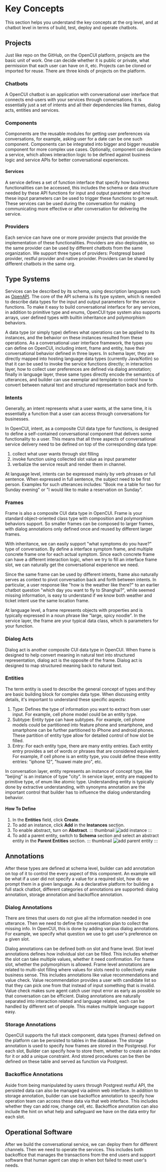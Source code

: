 # Key Concepts

This section helps you understand the key concepts at the org level, and at chatbot level in terms of build, test, deploy and operate chatbots.

## Projects
Just like repo on the GitHub, on the OpenCUI platform, projects are the basic unit of work. One can decide whether it is public or private, what permission that each user can have on it, etc. Projects can be cloned or imported for reuse. There are three kinds of projects on the platform.

### Chatbots
A OpenCUI chatbot is an application with conversational user interface that connects end-users with your services through conversations. It is essentially just a set of intents and all their dependencies like frames, dialog acts, entities and services. 

### Components
Components are the reusable modules for getting user preferences via conversations, for example, asking user for a date can be one such component. Components can be integrated into bigger and bigger reusable component for more complex use cases. Optionally, component can declare a service, which allows interaction logic to be defined against business logic and service APIs for better conversational experiences.

#### Services
A service defines a set of function interface that specify how business functionalities can be accessed, this includes the schema or data structure needed by these API functions for input and output parameter and how these input parameters can be used to trigger these functions to get result. These services can be used during the conversation for making communicating more effective or after conversation for delivering the service. 

### Providers
Each service can have one or more provider projects that provide the implementation of these functionalities. Providers are also deployable, so the same provider can be used by different chatbots from the same organization. We support three types of providers: Postgresql based provider, restful provider and native provider. Providers can be shared by different chatbots in the same org.


## Type Systems
Services can be described by its schema, using description languages such as [OpenAPI](https://swagger.io/docs/specification/data-models/). The core of the API schema is its type system, which is needed to describe data types for the input and output parameters for the service functions. To make it easy to build conversational interface for any services, in addition to primitive type and enums, OpenCUI type system also supports arrays, user defined types with builtin inheritance and polymorphism behaviors. 

A data type (or simply type) defines what operations can be applied to its instances, and the behavior on these instances resulted from these operations. As a conversational user interface framework, the types you can define on OpenCUI, including intent, frame and entity, have their conversational behavior defined in three layers. In schema layer, they are directly mapped into hosting language data types (currently Java/Kotlin) so that it can be used to invoke the service functions directly; in interaction layer, how to collect user preferences are defined via dialog annotation; finally in language layer, these same types directly encode the semantics of utterances, and builder can use exemplar and template to control how to convert between natural text and structured representation back and forth. 

### Intents
Generally, an intent represents what a user wants, at the same time, it is essentially a function that a user can access through conversations for businesses. 

In OpenCUI, intent, as a composite CUI data type for functions, is designed to define a self-contained conversational component that delivers some functionality to a user. This means that all three aspects of conversational service delivery need to be defined on top of the corresponding data type: 
1. collect what user wants through slot filling
2. invoke function using collected slot value as input parameter
3. verbalize the service result and render them in channel.

At language level, intents can be expressed mainly by verb phrases or full sentence. When expressed in full sentence, the subject need to be first person. Examples for such utterances includes: "Book me a table for two for Sunday evening" or "I would like to make a reservation on Sunday".

### Frames
Frame is also a composite CUI data type in OpenCUI. Frame is your standard object-oriented class type with composition and polymorphism behaviors support. So smaller frames can be composed to larger frames, with dialog annotations only defined once and reused by different larger frames. 

With inheritance, we can easily support "what symptoms do you have?" type of conversation. By define a interface symptom frame, and multiple concrete frame one for each actual symptom. Since each concrete frame can have a different interaction logic, when we try to fill an interface frame slot, we can naturally get the conversational experience we need. 

Since the same frame can be used by different intents, frame also naturally serves as context to pivot conversation back and forth between intents. In particular, a user response like "how is the weather like there?" to an earlier chatbot question "which day you want to fly to Shanghai?", while seemed missing information, is easy to understand if we know both weather and ticket intent use the same location frame.

At language level, a frame represents objects with properties and is typically expressed in a noun phrase like "large, spicy noodle". In the service layer, the frame are your typical data class, which is parameters for your function.

### Dialog Acts
Dialog act is another composite CUI data type in OpenCUI. When frame is designed to help convert meaning in natural text into structured representation, dialog act is the opposite of the frame. Dialog act is designed to map structured meaning back to natural text.

### Entities
The term entity is used to describe the general concept of types and they are basic building block for complex data type. When discussing entity details, it's important to understand these specific aspects:
1. Type: Defines the type of information you want to extract from user input. For example, cell phone model could be an entity type.
2. Subtype: Entity type can have subtypes. For example, cell phone models could be partitioned into feature phone and smartphone, and smartphone can be further partitioned to iPhone and android phones. These partition of entity type allow for detailed control of how slot be filled.
3. Entry: For each entity type, there are many entity entries. Each entity entry provides a set of words or phrases that are considered equivalent. For example, if cell phone is an entity type, you could define these entity entries: "iphone 12", "huawei mate pro", etc.

In conversation layer, entity represents an instance of concept type, like "beijing" is an instance of type "city". In service layer, entity are mapped to primitive type, of enum like atomic type. Understanding entity is typically done by extractive understanding, with synonyms annotation are the important control that builder has to influence the dialog understanding behavior.

#### How To Define
1. In the **Entities** field, click **Create**.
2. To add an instance, click **Add** in the **Instances** section.
3. To enable abstract, turn on **Abstract**.
::: thumbnail
![add instance](/images/guide/concepts/add-instance.png)
:::
4. To add a parent entity, switch to **Schema** section and select an abstract entity in the **Parent Entities** section.
::: thumbnail
![add parent entity](/images/guide/concepts/add-parent-entity.png)
:::


## Annotations
After these types are defined at schema level, builder can add annotation on top of it to control the every aspect of this component. An example will be what if a user did not specify a value for a required slot, how do we prompt them in a given language. As a declarative platform for building a full stack chatbot, different categories of annotations are supported: dialog annotation, storage annotation and backoffice annotation. 

### Dialog Annotations
 There are times that users do not give all the information needed in one utterance. Then we need to define the conversation plan to collect the missing info. In OpenCUI, this is done by adding various dialog annotations. For example, we specify what question we use to get user's preference on a given slot.

Dialog annotations can be defined both on slot and frame level. Slot level annotations defines how individual slot can be filled. This includes whether the slot can take multiple values, whether it need confirmation. For frame slot, whether the polymorphism is allowed.  Frame level annotations are related to multi-slot filling where values for slots need to collectively make business sense. This includes annotations like value recommendations and value check. Value recommendation provides a user with candidate list so that they can pick one from that instead of input something that is invalid. Value check makes sure agent catch user input error as early as possible so that conversation can be efficient. Dialog annotations are naturally separated into interaction related and language related, each can be handled by different set of people. This makes multiple language support easy.

### Storage Annotations
OpenCUI supports the full stack component, data types (frames) defined on the platform can be persisted to tables in the database. The storage annotation is used to specify how frames are stored in the Postgresql. For each slot, Builder can specify how to store them, whether to create an index for it or add a unique constraint. And stored procedures can be then be defined on these table and served as function via Postgrest. 

### Backoffice Annotations
Aside from being manipulated by users through Postgrest restful API, the persisted data can also be managed via admin web interface. In addition to storage annotation, builder can use backoffice annotation to specify how operation team can access these data via that web interface. This includes whether they can add row, change cell, etc. Backoffice annotation can also include the hint on what help and safeguard we have on the data entry for each slot.  

## Operational Software
After we build the conversational service, we can deploy them for different channels. Then we need to operate the services. This includes both backoffice that manages the transactions from the end users and support software that human agent can step in when bot failed to meet user's needs. 